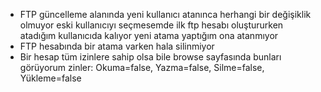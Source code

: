 - FTP güncelleme alanında yeni kullanıcı atanınca herhangi bir değişiklik olmuyor eski kullanıcıyı seçmesemde ilk ftp hesabı oluştururken atadığım kullanıcıda kalıyor yeni atama yaptığım ona atanmıyor
- FTP hesabında bir atama varken hala silinmiyor
- Bir hesap tüm izinlere sahip olsa bile browse sayfasında bunları görüyorum zinler: Okuma=false, Yazma=false, Silme=false, Yükleme=false
